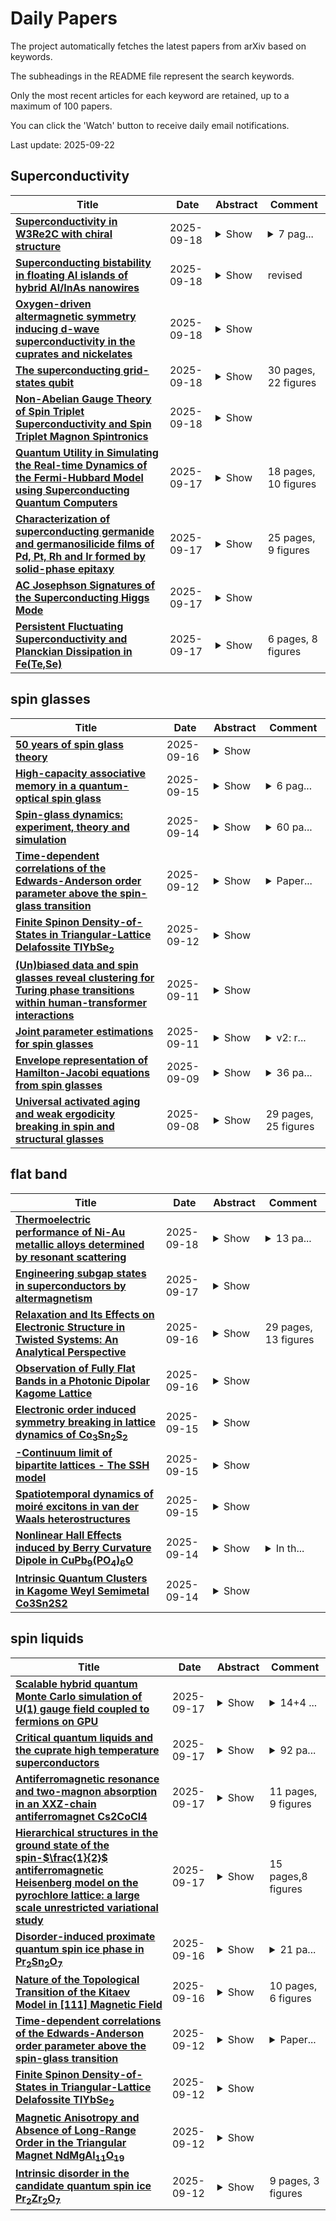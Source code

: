 # Daily Papers
The project automatically fetches the latest papers from arXiv based on keywords.

The subheadings in the README file represent the search keywords.

Only the most recent articles for each keyword are retained, up to a maximum of 100 papers.

You can click the 'Watch' button to receive daily email notifications.

Last update: 2025-09-22

## Superconductivity
| **Title** | **Date** | **Abstract** | **Comment** |
| --- | --- | --- | --- |
| **[Superconductivity in W3Re2C with chiral structure](http://arxiv.org/abs/2509.15078v1)** | 2025-09-18 | <details><summary>Show</summary><p>We discover superconductivity in cubic W3Re2C with chiral structure and the superconducting transition temperature Tc is about 6.2 K. Detailed characterizations and analysis indicate that W3Re2C is a bulk type-II BCS superconductor with full isotropic gap. Moreover, first-principles calculations indicate that the electron-phonon coupling primarily arises from interactions between W/Re 5d electronic states and their low-frequency phonons. Furthermore, the breaking of inversion symmetry in W3Re2C facilitates the emergence of Weyl points in the electronic structure. Therefore, W3Re2C can serve as a promising platform for investigating the influences of chiral structure on both superconductivity and band topology.</p></details> | <details><summary>7 pag...</summary><p>7 pages and 5 figures</p></details> |
| **[Superconducting bistability in floating Al islands of hybrid Al/InAs nanowires](http://arxiv.org/abs/2506.20408v2)** | 2025-09-18 | <details><summary>Show</summary><p>We investigate a non-equilibrium aspect of the current-driven superconducting-normal phase transition in floating Al islands of epitaxial full-shell Al/InAs nanowires. Within a transition region discontinuous voltage jumps and hysteretic behaviour of the I-V characteristics are observed, associated with the destruction and recovery of the superconducting order parameter in the island. The strength of the two features varies strongly in different devices in a mutually correlated way and can be suppressed by a small magnetic field. Numerical calculation explains this behaviour in terms of a tiny non-equilibrium correction to the electronic energy distribution at low energies. The experiment demonstrates a critical failure of a two-temperature non-equilibrium model of the superconductor-normal transition in floating islands of hybrid nanowire devices.</p></details> | revised |
| **[Oxygen-driven altermagnetic symmetry inducing d-wave superconductivity in the cuprates and nickelates](http://arxiv.org/abs/2509.06814v2)** | 2025-09-18 | <details><summary>Show</summary><p>Since the discovery of cuprate high-Tc superconductivity, numerous theoretical frameworks have been proposed to explain its mechanism; Anderson's RVB picture [Science 235, 1196-1198, 1987] and U(1) gauge theory [Phys. Rev. Lett. 76, 503-506, 1996] motivate a minimal one-band view that largely integrates out oxygen. By contrast, altermagnetism [Phys. Rev. X 12, 040501, 2022] yields a d-wave-like k-space magnetic texture from alternatingly rotated nonmagnetic cages; La2CuO4 (the parent of a high-Tc cuprate) is a prototypical example. As a proof of principle, we show in La2CuO4 that an alternating local pairing potential on the two Cu sublattices (plus/minus s(r)) produces a nodal, d-wave-like Delta(k). As orthorhombic tilts are, however, not the driver (and even suppress superconductivity in nickelates; [Nature 621, 493, (2023)], we then show that the in-plane oxygen sublattice of CuO2/NiO2 layers, ubiquitous in cuprates and nickelates, intrinsically realizes the same symmetry. Imposing an oxygen-centered, staggered s pairing yields a d-wave gap with perfect C4 symmetry, demonstrated self-consistently in NdNiO2 from first principles. While the underlying mechanism that drives this order is unclear, we outline possible origins. Further, this description of superconductivity enables mapping a real-space superconducting order parameter onto a lattice picture, allowing superconductivity and Hubbard physics to be treated on the same footing.</p></details> |  |
| **[The superconducting grid-states qubit](http://arxiv.org/abs/2509.14656v1)** | 2025-09-18 | <details><summary>Show</summary><p>Decoherence errors arising from noisy environments remain a central obstacle to progress in quantum computation and information processing. Quantum error correction (QEC) based on the Gottesman-Kitaev-Preskill (GKP) protocol offers a powerful strategy to overcome this challenge, with successful demonstrations in trapped ions, superconducting circuits, and photonics. Beyond active QEC, a compelling alternative is to engineer Hamiltonians that intrinsically enforce stabilizers, offering passive protection akin to topological models. Inspired by the GKP encoding scheme, we implement a superconducting qubit whose eigenstates form protected grid states - long envisioned but not previously realized - by integrating an effective Cooper-quartet junction with a quantum phase-slip element embedded in a high-impedance circuit. Spectroscopic measurements reveal pairs of degenerate states separated by large energy gaps, in excellent agreement with theoretical predictions. Remarkably, our observations indicate that the circuit tolerates small disorders and gains robustness against environmental noise as its parameters approach the ideal regime, establishing a new framework for exploring superconducting hardware. These findings also showcase the versatility of the superconducting circuit toolbox, setting the stage for future exploration of advanced solid-state devices with emergent properties.</p></details> | 30 pages, 22 figures |
| **[Non-Abelian Gauge Theory of Spin Triplet Superconductivity and Spin Triplet Magnon Spintronics](http://arxiv.org/abs/2509.12988v2)** | 2025-09-18 | <details><summary>Show</summary><p>We present an SU(2)xU(1) genralization of the Ginzburg-Landau theory for the spin triplet ferromagnetic superconductivity which could also describe the physics of the spin triplet magnon spintronics, where the SU(2) gauge interaction of the magnon plays an important role. The theory is made of the massive photon, massless neutral magnon, massive non-Abelian magnon, and the Higgs scalar field which represents the density of the Copper pair. It has the following characteristic features, the long range magnetic interaction mediated by the massless magnon, two types of conserved supercurrents (the ordinary charge current and the spin current of the magnons), and the non-Abelian Meissner effect generated by the spin current. Moreover, it has non-Abelian topological objects, the quantized non-Abelian magnonic vortex and non-Abelian magnonic monopole, as well as the ordinary Abrikosov vortex. The theory is characterized by three scales. In addition to the correlation length fixed by the mass of the Higgs field it has two different mass scales, the one fixed by the mass of the photon and the other fixed by the mass of the off-diagonal magnon. We compare the theory with the non-Abelian gauge theory of the spin doublet ferromagnetic superconductivity which could also be interpreted as an effective theory of the electron spintronics. We discuss the physical implications of the non-Abelian gauge theories in condensed matter physics.</p></details> |  |
| **[Quantum Utility in Simulating the Real-time Dynamics of the Fermi-Hubbard Model using Superconducting Quantum Computers](http://arxiv.org/abs/2509.14196v1)** | 2025-09-17 | <details><summary>Show</summary><p>The Fermi-Hubbard model is a fundamental model in condensed matter physics that describes strongly correlated electrons. On the other hand, quantum computers are emerging as powerful tools for exploring the complex dynamics of these quantum many-body systems. In this work, we demonstrate the quantum simulation of the one-dimensional Fermi-Hubbard model using IBM's superconducting quantum computers, employing over 100 qubits. We introduce a first-order Trotterization scheme and extend it to an optimized second-order Trotterization for the time evolution in the Fermi-Hubbard model, specifically tailored for the limited qubit connectivity of quantum architectures, such as IBM's platforms. Notably, both Trotterization approaches are scalable and maintain a constant circuit depth at each Trotter step, regardless of the qubit count, enabling us to precisely investigate the relaxation dynamics in the Fermi-Hubbard model by measuring the expectation value of the N\'eel observable (staggered magnetization) for time-evolved quantum states. Finally, our successful measurement of expectation values in such large-scale quantum many-body systems, especially at longer time scales with larger entanglement, highlights the quantum utility of superconducting quantum platforms over conventional classical approximation methods.</p></details> | 18 pages, 10 figures |
| **[Characterization of superconducting germanide and germanosilicide films of Pd, Pt, Rh and Ir formed by solid-phase epitaxy](http://arxiv.org/abs/2509.14173v1)** | 2025-09-17 | <details><summary>Show</summary><p>Facilitated by recent advances in strained Ge/SiGe quantum well (QW) growth technology, superconductor-semiconductor hybrid devices based on group IV materials have been developed, potentially augmenting the functionality of quantum circuits. The formation of highly transparent superconducting platinum germanosilicide (PtSiGe) contacts to Ge/SiGe heterostructures by solid-phase epitaxy between Pt and SiGe has recently been reported, although with a relatively low critical temperature $<1\,\mathrm{K}$. Here, we present a comparative study of the superconducting properties of Pt, Pd, Rh, and Ir germanides, along with an in-depth characterization of Ir(Si)Ge films formed by solid-phase epitaxy. For films fabricated under optimal epitaxy conditions, we report $T_\mathrm{c}=3.4\,\mathrm{K}$ ($2.6\,\mathrm{K}$ for IrGe (IrSiGe). High-resolution scanning transmission electron microscopy (HRSTEM) and energy-dispersive X-ray spectroscopy (EDX) reveal that Ir reacts with Ge substrates to form a polycrystalline IrGe layer with a sharp IrGe/Ge interface.</p></details> | 25 pages, 9 figures |
| **[AC Josephson Signatures of the Superconducting Higgs Mode](http://arxiv.org/abs/2402.13074v6)** | 2025-09-17 | <details><summary>Show</summary><p>The Higgs mode in superconductors corresponds to oscillations of the amplitude of the order parameter. While its detection typically entails resonant optical excitation, we present a purely transport-based setup wherein it is excited in a voltage biased Josephson junction. Demonstrating the importance of order parameter dynamics, the interplay of Higgs resonance and Josephson physics enhances the second harmonic Josephson current oscillating at twice the usual Josephson frequency in transparent junctions featuring single-band s-wave superconductors. If the leads have unequal equilibrium superconducting gaps, this second harmonic component may even eclipse its first harmonic counterpart, thus furnishing a unique hallmark of the Higgs oscillations.</p></details> |  |
| **[Persistent Fluctuating Superconductivity and Planckian Dissipation in Fe(Te,Se)](http://arxiv.org/abs/2509.13969v1)** | 2025-09-17 | <details><summary>Show</summary><p>Increasingly intricate phase diagrams in new classes of superconductors host fascinating interactions between superconductivity, diverse quantum phases, and quantum critical dynamics. The native superfluids, however, often exhibit much lower density and much greater inhomogeneity than conventional superfluids. This may render the superconductivity susceptible to fluctuations that are ordinarily assumed to be frozen out far below the superconducting transition temperature $T_c$, calling into question the degree to which the superconducting state is fully coherent. In this work, we leverage terahertz spectroscopy to demonstrate strongly fluctuating superconductivity in topological compositions of the multiband iron-based superconductor Fe(Te,Se). These fluctuations are found to persist undiminished far below $T_c$ and converge upon the limit of Planckian dissipation above $T_c$. These results indicate that extended quantum fluctuations dominate the electrodynamics of both the superconducting and Planckian-dissipative precursor states of Fe(Te,Se), and demonstrate that the assumption of phase coherence must be rigorously validated in emerging classes of unconventional superconductors.</p></details> | 6 pages, 8 figures |

## spin glasses
| **Title** | **Date** | **Abstract** | **Comment** |
| --- | --- | --- | --- |
| **[50 years of spin glass theory](http://arxiv.org/abs/2505.24432v3)** | 2025-09-16 | <details><summary>Show</summary><p>In 1975, two papers were published that together sparked major new directions, conceptual, mathematical and practically applicable, in several previously disparate fields of science. In this short review, we expose key aspects of their thinking, implementations and implications, along with a selection of further crucial and consequential developments. These papers were `Theory of spin glasses' by S.F.Edwards and P.W.Anderson (EA)[1] and `Solvable Model of a Spin-Glass', by D.Sherrington and S.Kirkpatrick (SK)[2], both concerned with trying to understand recent experiments that suggested a new phase of matter.</p></details> |  |
| **[High-capacity associative memory in a quantum-optical spin glass](http://arxiv.org/abs/2509.12202v1)** | 2025-09-15 | <details><summary>Show</summary><p>The Hopfield model describes a neural network that stores memories using all-to-all-coupled spins. Memory patterns are recalled under equilibrium dynamics. Storing too many patterns breaks the associative recall process because frustration causes an exponential number of spurious patterns to arise as the network becomes a spin glass. Despite this, memory recall in a spin glass can be restored, and even enhanced, under quantum-optical nonequilibrium dynamics because spurious patterns can now serve as reliable memories. We experimentally observe associative memory with high storage capacity in a driven-dissipative spin glass made of atoms and photons. The capacity surpasses the Hopfield limit by up to seven-fold in a sixteen-spin network. Atomic motion boosts capacity by dynamically modifying connectivity akin to short-term synaptic plasticity in neural networks, realizing a precursor to learning in a quantum-optical system.</p></details> | <details><summary>6 pag...</summary><p>6 pages plus references, 4 figures; supplemental materials, 17 pages, 10 figures</p></details> |
| **[Spin-glass dynamics: experiment, theory and simulation](http://arxiv.org/abs/2412.08381v2)** | 2025-09-14 | <details><summary>Show</summary><p>The study of spin-glass dynamics, long considered the paradigmatic complex system, has reached important milestones. The availability of single crystals has allowed the experimental measurement of spin-glass coherence lengths of almost macroscopic dimensions, while the advent of special-purpose computers enables dynamical simulations that approach experimental scales. This review provides an account of the quantitative convergence of these two avenues of research, with precise experimental measurements of the expected scaling laws and numerical reproduction of classic experimental results, such as memory and rejuvenation. The article opens with a brief review of the defining spin-glass properties, randomness and frustration, and their experimental consequences. These apparently simple characteristics are shown to generate rich and complex physics. Models are introduced that enable quantitative dynamical descriptions. After a summary of the main numerical results in equilibrium, paying particular attention to temperature chaos, this review examines off-equilibrium dynamics in the absence of a magnetic field and shows how it can be related to equilibrium structures through the fluctuation-dissipation relations. The nonlinear response at a given temperature is then developed, including experiments and scaling in the vicinity of the transition temperature $T_\mathrm{g}$. The consequences of temperature change $\unicode{x2013}$including temperature chaos, rejuvenation, and memory$\unicode{x2013}$ are reviewed. The interpretation of these phenomena requires identifying several length scales relevant to dynamics, which, in turn, generate new insights. Finally, issues for future investigations are introduced, including what is to be nailed down theoretically, why the Ising Edwards-Anderson model is so successful at modeling spin-glass dynamics, and experiments yet to be undertaken.</p></details> | <details><summary>60 pa...</summary><p>60 pages, 56 figures. Version accepted for publication in Reviews of Modern Physics</p></details> |
| **[Time-dependent correlations of the Edwards-Anderson order parameter above the spin-glass transition](http://arxiv.org/abs/2509.08955v2)** | 2025-09-12 | <details><summary>Show</summary><p>In 1975 Edwards and Anderson introduced a new paradigm that interacting quenched systems, such as a spin-glass, have a phase transition in which long time memory of spatial patterns is realized without spatial correlations. We show here that the information about the time-dependent correlations above the spin-glass transition are embedded in the four spin correlations of the intensity of speckle pattern. This encodes the spin-orientation memory and can be measured by the technique of resonant magnetic x-ray photon correlation spectroscopy (RM- XPCS). We have implemented this method to observe and accurately characterize the critical slowing down of the spin orientation fluctuations in the classic metallic spin glass alloy $Cu_{1-x}{Mn}_x$ over time scales of ${2}$ sec. to $2 \times 10^{\mathbf{4}}$ secs. Remarkably the divergence of the correlation time as a function of temperature is consistent with the Vogel-Vulcher law, universally used to characterize the viscous relaxation time in structural glasses. Our method also opens the way for studying phase transitions in systems such as spin ices, quantum spin liquids, the structural glass transition, as well as possibly provide new perspectives on the multifarious problems in which spin-glass concepts have found applications.</p></details> | <details><summary>Paper...</summary><p>Paper with supplementary sections</p></details> |
| **[Finite Spinon Density-of-States in Triangular-Lattice Delafossite TlYbSe$_2$](http://arxiv.org/abs/2504.05436v3)** | 2025-09-12 | <details><summary>Show</summary><p>We introduce the rare-earth delafossite compound TlYbSe$_2$ -- extending the search for quantum spin liquids in frustrated triangular lattice magnets. While the DC magnetisation suggests magnetic exchange interactions in the order of several Kelvin, the zero-field AC magnetisation and heat capacity measurements reveal no signs of long-range magnetic order down to 20 mK, indicating a quantum-disordered ground state. We observe a spin glass transition around ~30 mK at zero field, arguably originating from a small fraction of free spins -- with an associated entropy of <3 % of the total $R\ln2$, which is suppressed by an applied field of ~0.02 T. A broad anomaly in the heat capacity measurements between 2-5 K is indicative of short-range spin correlations. Below 350 mK, we observe a robust linear temperature dependence of the heat capacity, accompanied by the complete absence of long-range order at low fields. We propose that a phenomenological theory, based on the interplay between spinons and thermally excited gauge flux excitations, can account for the linear temperature dependence of the heat capacity, and could be widely applicable to similar critical quantum spin liquid candidate materials. The results establish the low-temperature, low-field regime of TlYbSe$_2$ as a prime candidate for field-tunable triangular quantum spin liquid behavior and highlight the importance of thermally excited gauge field excitations.</p></details> |  |
| **[(Un)biased data and spin glasses reveal clustering for Turing phase transitions within human-transformer interactions](http://arxiv.org/abs/2505.02879v2)** | 2025-09-11 | <details><summary>Show</summary><p>This paper studies a Large Language Model's ability to exhibit intelligence equivalent to that of a human by analyzing temperature-induced phase transitions, abrupt changes in the macroscopic behavior of a system, in the Turing test. We utilize three approaches: statistical analysis and bias quantification of a human evaluation survey, information retrieval from real human-written versus AI-generated text data using cosine similarity as a comparison metric, and mathematical spin glass model and simulation. We collect text data in the case study of Flitzing, a tradition of emailing poem-like romantic invitations at Dartmouth College because of its richness in information. Across the three approaches, we obtain consistency in phase transition and clustering results, which also align with literature on the mathematics of transformers and metastability. Our work inspires utilizing spin glass theory for the mathematical foundations of artificial intelligence, especially under environmental stochasticity from human interactions, with justification from real data.</p></details> |  |
| **[Joint parameter estimations for spin glasses](http://arxiv.org/abs/2406.10760v2)** | 2025-09-11 | <details><summary>Show</summary><p>Spin glass models with quadratic-type Hamiltonians are disordered statistical physics systems with competing ferromagnetic and anti-ferromagnetic spin interactions. The corresponding Gibbs measures belong to the exponential family parametrized by (inverse) temperature $\beta>0$ and external field $h\in\mathbb{R}$. Given a sample from these Gibbs measures, a statistically fundamental question is to infer the temperature and external field parameters. In 2007, Chatterjee (Ann. Statist. 35 (2007), no.5, 1931-1946) first proved that in the absence of external field $h=0$, the maximum pseudolikelihood estimator for $\beta$ is $\sqrt{N}$-consistent under some mild assumptions on the disorder matrices. It was left open whether the same method can be used to estimate the temperature and external field simultaneously. In this paper, under some easily verifiable conditions, we prove that the bivariate maximum pseudolikelihood estimator is indeed jointly $\sqrt{N}$-consistent for the temperature and external field parameters. The examples cover the classical Sherrington-Kirkpatrick model and its diluted variants.</p></details> | <details><summary>v2: r...</summary><p>v2: results improved by dropping the non flatness of free energy condition. Fixed an issue in the proof of existence of MPLE. Minor updates on the proof of concentration Lemma 2.1 and Proof of positivity of the Hessian. 25 pages, 1 figure</p></details> |
| **[Envelope representation of Hamilton-Jacobi equations from spin glasses](http://arxiv.org/abs/2412.20610v2)** | 2025-09-09 | <details><summary>Show</summary><p>Recently, [arXiv:2311.08980] demonstrated that, if it exists, the limit free energy of possibly non-convex spin glass models must be determined by a characteristic of the associated infinite-dimensional non-convex Hamilton-Jacobi equation. In this work, we investigate a similar theme purely from the perspective of PDEs. Specifically, we study the unique viscosity solution of the aforementioned equation and derive an envelope-type representation formula for the solution, in the form proposed by Evans in [doi:10.1007/s00526-013-0635-3]. The value of the solution is expressed as an average of the values along characteristic lines, weighted by a non-explicit probability measure. The technical challenges arise not only from the infinite dimensionality but also from the fact that the equation is defined on a closed convex cone with an empty interior, rather than on the entire space. In the introduction, we provide a description of the motivation from spin glass theory and present the corresponding results for comparison with the PDE results.</p></details> | <details><summary>36 pa...</summary><p>36 pages; journal version</p></details> |
| **[Universal activated aging and weak ergodicity breaking in spin and structural glasses](http://arxiv.org/abs/2501.00338v4)** | 2025-09-08 | <details><summary>Show</summary><p>Glasses possess complex energy landscapes and exhibit non-equilibrium aging dynamics. Here, we propose a generalized trap model for activated aging based on a key static property of the energy landscape: the distribution of energy barriers. Our theory predicts that, upon cooling, weak ergodicity breaking (WEB) in quenching dynamics occurs prior to strong ergodicity breaking in equilibrium dynamics. Furthermore, the theory indicates that the characteristic size of activation clusters can be deduced from the logarithmic decay of the time-correlation function. We rigorously test the model's assumptions and predictions using the simplest spin glass model - the random energy model. The predicted aging behavior is also universally observed in paradigmatic structural glasses, including the Weeks-Chandler-Andersen (WCA) model and amorphous silica. Remarkably, applying our framework to the WCA model allows us to extract a static length from the non equilibrium dynamics, extending its observable growth range from a mere factor of 2-3 to a full order of magnitude and providing supportive evidence for the random first-order transition scenario. Finally, we propose a unified ergodic-WEB phase diagram for aging dynamics in general glassy systems.</p></details> | 29 pages, 25 figures |

## flat band
| **Title** | **Date** | **Abstract** | **Comment** |
| --- | --- | --- | --- |
| **[Thermoelectric performance of Ni-Au metallic alloys determined by resonant scattering](http://arxiv.org/abs/2505.19064v2)** | 2025-09-18 | <details><summary>Show</summary><p>This work presents a theoretical study of the electronic structure and transport properties of Ni-Au alloys, recently identified as excellent thermoelectric metals with a power factor significantly exceeding that of conventional semiconductor thermoelectrics. Using first-principles calculations based on the Korringa-Kohn-Rostoker method combined with the coherent-potential approximation (KKR-CPA) and the Kubo-Greenwood formalism, we demonstrate the key role of resonant scattering in determining the thermoelectric properties of these alloys. This is supported by calculated densities of states, Bloch spectral functions, electrical conductivity, and thermopower. Alloying Ni with Au not only induces resonant scattering but also leads to the formation of a flat band below the Fermi level. The combination of these two features results in high thermopower, arising from a transition between resonant and weak scattering regimes near the Fermi level. Our findings are further compared with analogous calculations for constantan, a Ni-Cu alloy long regarded as a reference thermoelectric metal. We show that differences between the Ni-Au and Ni-Cu systems explain why Ni-Au exhibits nearly twice the thermopower of Ni-Cu. Finally, we simulate the effect of lattice parameter variation on the thermoelectric performance of Ni-Au and suggest that this is a promising pathway for further enhancement, for example through additional alloying or layer deposition.</p></details> | <details><summary>13 pa...</summary><p>13 pages, 11 figures + supplemental material. Accepted in Physical Review Applied</p></details> |
| **[Engineering subgap states in superconductors by altermagnetism](http://arxiv.org/abs/2508.03364v3)** | 2025-09-17 | <details><summary>Show</summary><p>We investigate the realization and control of subgap states by tailored altermagnetic fields on unconventional superconductors. When the symmetries of altermagnetism and unconventional superconductivity align, we demonstrate the emergence of bulk zero-energy flat bands, giving rise to a zero-bias conductance peak. The symmetry and strength of $d$- and $g$-wave altermagnets strongly affect the surface Andreev states from $d$-wave and chiral $d$- and $p$-wave superconductors. As a result, distinct types of subgap states are realized, including curved and flat bands, that can be detected by tunneling spectroscopy. Furthermore, we find that the altermagnetism-induced subgap states give rise to a large spin conductance at zero net magnetization which helps identify the strength of the underlying altermagnetism and superconductivity. Our results offer a solid route for designing and manipulating subgap states in superconducting systems, which can be useful for functionalizing superconducting spintronic devices.</p></details> |  |
| **[Relaxation and Its Effects on Electronic Structure in Twisted Systems: An Analytical Perspective](http://arxiv.org/abs/2509.13114v1)** | 2025-09-16 | <details><summary>Show</summary><p>Lattice relaxation profoundly reshapes electronic structures in twisted materials. Prevailing treatments, however, typically rely on large-scale density functional theory (DFT), which is computationally costly and mechanistically opaque. Here, we develop a unified analytical framework to overcome these limitations. From continuum elastic theory, we derive closed-form solutions for both in-plane and out-of-plane relaxation fields. We further introduce an analytical phase factor expansion theory that maps relaxation into the electronic Hamiltonian. By applying this framework, the relaxation-mediated single-particle and many-body topological phase transitions in twisted MoTe$_{2}$ is accurately captured, and the evolution of flat bands in magic-angle graphene is quantitatively reproduced. Our work transforms the research of moir\'e relaxation from black-box numerical fitting to an analytical paradigm, offering fundamental insights, exceptional efficiency, and general applicability to a wide range of twisted materials.</p></details> | 29 pages, 13 figures |
| **[Observation of Fully Flat Bands in a Photonic Dipolar Kagome Lattice](http://arxiv.org/abs/2509.12843v1)** | 2025-09-16 | <details><summary>Show</summary><p>Flat bands, characterized by zero group velocity and strong energy localization, enable interaction-enhanced phenomena across both quantum and classical systems. Existing photonic flat-band implementations were limited to evanescent-wave systems, specific lattice symmetries, or complex supercell modulations. A simple, universal, and efficient approach to realizing flat bands without dedicated source excitation is to be explored. Here, inspired by geometrically frustrated configurations, we theoretically proposed and experimentally demonstrated threefold-degenerate flat bands by integrating orbital and rotational degrees of freedom in a photonic dipolar kagome lattice. By rotating the dipole orientation, the system exhibits a band flip transition at which point all bands achieve complete flatness and degeneracy across the entire Brillouin zone. In contrast to conventional s-orbital kagome lattices with only a single flat band, our approach flattens the entire band structure, eliminating dispersive modes and enabling compatibility with arbitrary excitations. These results establish a new mechanism for flat-band engineering, offering a tunable strategy for enhancing light-matter interactions and may have applications in compact photonic devices and energy-efficient information processing.</p></details> |  |
| **[Electronic order induced symmetry breaking in lattice dynamics of Co$_3$Sn$_2$S$_2$](http://arxiv.org/abs/2509.09253v2)** | 2025-09-15 | <details><summary>Show</summary><p>Based on the molecular Berry curvature (MBC) framework, we develop an \textit{ab initio} algorithm to capture the quantitative effects of magnetic order on lattice dynamics. Using the ferromagnetic Weyl semimetal Co$_3$Sn$_2$S$_2$ as a prototype, we show that electronic-order-driven phonon symmetry breaking requires spin-orbit coupling (SOC) and leads to an MBC term that breaks both time-reversal ($\mathcal{T}$) and mirror symmetries. We demonstrate that mirror-symmetry breaking is essential to account for the experimentally observed phonon splitting, $\mathcal{T}$-breaking alone is insufficient. The MBC is widely distributed across the Brillouin zone, giving rise to significant off-$\Gamma$ effects. Our results show the phonon splitting of the $E_g$ and $E_u$ modes have distinct origins: the $E_g$ splitting arises from MBC and is captured by our algorithm, while the $E_u$ splitting stems from correlation-sensitive Fano resonance, explaining their asymmetric experimental line shapes. We provide a design strategy and computational pathway for materials with large phonon magnetism and splitting, requiring SOC, electron-phonon coupling, and ideally flat bands at the Fermi level. This work also suggests new avenues for controlling non-reciprocal phonon transport.</p></details> |  |
| **[-Continuum limit of bipartite lattices - The SSH model](http://arxiv.org/abs/2509.11900v1)** | 2025-09-15 | <details><summary>Show</summary><p>We present a continuous non-local model that faithfully replicates the rich topological and spectral features of the Su-Schrieffer-Heeger (SSH) model. Remarkably, our model shares the SSH models bulk energy spectrum, eigenstates, and Zak phase, hallmarks of its topological character, while introducing a tunable length-scale a quantifying non-locality. This parameter allows for a controlled interpolation between non-local and local regimes. Furthermore, for a specific value of a the exact spectral equivalence to the discrete SSH model is established. Distinct from previous continuous analogues based on Schr\"odinger or Dirac-type Hamiltonians, our approach maintains chiral symmetry, does not require an external potential and features periodic energy bands. On finite domains, the model supports a flat band with zero energy formed by a countable infinite set of exponentially localized zero-energy edge states of topological origin. Beyond SSH, our method lays the foundation for constructing non-local, continuous analogues of a wide class of bipartite and multipartite lattices, opening new paths for theoretical exploration and new challenges for experimental realization in topological quantum matter.</p></details> |  |
| **[Spatiotemporal dynamics of moiré excitons in van der Waals heterostructures](http://arxiv.org/abs/2509.11812v1)** | 2025-09-15 | <details><summary>Show</summary><p>Heterostructures of transition metal dichalcogenides (TMDs) offer unique opportunities in optoelectronics due to their strong light-matter interaction and the formation of dipolar interlayer excitons. Introducing a twist angle or lattice mismatch between layers creates a periodic moir\'e potential that significantly reshapes the energy landscape and introduces a high-dimensional complexity absent in aligned bilayers. Recent experimental advances have enabled direct observation and control of interlayer excitons in such moir\'e-patterned systems, yet a microscopic theoretical framework capturing both their thermalization and spatiotemporal dynamics remains lacking. Here, we address this challenge by developing a predictive, material-specific many-body model that tracks exciton dynamics across time, space, and momentum, fully accounting for the moir\'e potential and the complex non-parabolic exciton band structure. Surprisingly, we reveal that flat bands, which typically trap excitons, can significantly enhance exciton propagation. This counterintuitive behavior emerges from the interplay between the flat-band structure giving rise to a bottleneck effect for exciton relaxation and thermal occupation dynamics creating hot excitons. Our work not only reveals the microscopic mechanisms behind the enhanced propagation but also enables the control of exciton transport via twist-angle engineering. These insights lay the foundation for next-generation moir\'e-based optoelectronic and quantum technologies.</p></details> |  |
| **[Nonlinear Hall Effects induced by Berry Curvature Dipole in CuPb$_9$(PO$_4$)$_6$O](http://arxiv.org/abs/2402.18588v4)** | 2025-09-14 | <details><summary>Show</summary><p>The nonlinear Hall effect (NLHE), an emergent response in systems with broken inversion symmetry, provides a powerful tool for probing topological transport properties. In this context, we investigate copper-substituted lead apatite (LK-99), a material that initially garnered attention for its controversial claim of room-temperature superconductivity. Despite the unresolved nature of its superconducting properties, LK-99's unique electronic structure characterized by flat bands near the Fermi level and broken inversion symmetry makes it a promising candidate for exploring Berry curvature-driven phenomena, such as the NLHE. Using first-principles density functional theory and an augmented tight-binding Hamiltonian model, we investigate LK-99's band topology and transport properties. Our calculations indicate that spin-orbit coupling in LK-99 generates multiple Weyl points near the Fermi level, thereby enhancing the Berry curvature distribution by further splitting the bands. Crucially, the absence of inversion symmetry in LK-99 leads to a net Berry curvature dipole, producing a nonlinear Hall current that scales quadratically with the applied electric field. The nonlinear Hall effect is solely due to the BCD, as the contributions from the Drude weight and quantum metric are zero due to time reversal symmetry. Moreover, we demonstrate that the NLHE in LK-99 can be tuned by varying the direction of the applied electric field, underscoring its potential as a versatile platform for exploring topological transport phenomena and designing next-generation nonlinear electronic devices.</p></details> | <details><summary>In th...</summary><p>In this new version we have added new results of non linear hall conductivity contributed from Berry Curvature Dipole</p></details> |
| **[Intrinsic Quantum Clusters in Kagome Weyl Semimetal Co3Sn2S2](http://arxiv.org/abs/2509.11230v1)** | 2025-09-14 | <details><summary>Show</summary><p>Impurities and intrinsic point defects, which profoundly influence spin, charge, and topological degrees of freedom, are crucial parameters for tuning quantum states in quantum materials. The magnetic Weyl semimetal Co3Sn2S2 with its strong spin-orbit coupling, intrinsic ferromagnetism, and kagome lattice of correlated electrons, provides a compelling platform for studying impurity excited states. Yet, the role of intrinsic impurities in shaping its quantum states remains elusive. Here, we uncover intrinsic quantum clusters-localized intrinsic point defects that act as tunable quantum perturbations capable of reshaping electronic states and order parameters, on the surface of Co3Sn2S2 via scanning tunneling microscopy/spectroscopy and non contact atomic force microscopy, combined with scanning transmission electron microscopy/electron energy loss spectroscopy. These clusters are identified as native oxygen defects that dominate the intrinsic defect landscape on both cleaved surface terminations. On the Sn-terminated surface, oxygen impurities occupy hollow sites between three Sn atoms, and tune the flat band near the Fermi level, which exhibits orbital magnetism induced unconventional Zeeman effect under an applied magnetic field. On the S-terminated surface, oxygen interstitials reside slightly off center relative to the S lattice and generate occupied impurity states that retain sixfold symmetry at higher energies but reduce to C2 symmetry at lower energies. In contrast, these impurity states show no measurable magnetic response. Our findings establish that intrinsic oxygen-related quantum clusters act as tunable local perturbations in a topological kagome magnet, offering a versatile platform to probe and engineer impurity-driven phenomena in correlated and topological systems.</p></details> |  |

## spin liquids
| **Title** | **Date** | **Abstract** | **Comment** |
| --- | --- | --- | --- |
| **[Scalable hybrid quantum Monte Carlo simulation of U(1) gauge field coupled to fermions on GPU](http://arxiv.org/abs/2508.16298v2)** | 2025-09-17 | <details><summary>Show</summary><p>We develop a GPU-accelerated hybrid quantum Monte Carlo (QMC) algorithm to solve the fundamental yet difficult problem of $U(1)$ gauge field coupled to fermions, which gives rise to a $U(1)$ Dirac spin liquid state under the description of (2+1)d quantum electrodynamics QED$_3$. The algorithm renders a good acceptance rate and, more importantly, nearly linear space-time volume scaling in computational complexity $O(N_{\tau} V_s)$, where $N_\tau$ is the imaginary time dimension and $V_s$ is spatial volume, which is much more efficient than determinant QMC with scaling behavior of $O(N_\tau V_s^3)$. Such acceleration is achieved via a collection of technical improvements, including (i) the design of the efficient problem-specific preconditioner, (ii) customized CUDA kernel for matrix-vector multiplication, and (iii) CUDA Graph implementation on the GPU. These advances allow us to simulate the $U(1)$ Dirac spin liquid state with unprecedentedly large system sizes, which is up to $N_\tau\times L\times L = 660\times66\times66$, and reveal its novel properties. With these technical improvements, we see the asymptotic convergence in the scaling dimensions of various fermion bilinear operators and the conserved current operator when approaching the thermodynamic limit. The scaling dimensions find good agreement with field-theoretical expectation, which provides supporting evidence for the conformal nature of the $U(1)$ Dirac spin liquid state in the \qed. Our technical advancements open an avenue to study the Dirac spin liquid state and its transition towards symmetry-breaking phases at larger system sizes and with less computational burden.</p></details> | <details><summary>14+4 ...</summary><p>14+4 pages, 6+6 figures</p></details> |
| **[Critical quantum liquids and the cuprate high temperature superconductors](http://arxiv.org/abs/2508.20164v4)** | 2025-09-17 | <details><summary>Show</summary><p>We present a theoretical framework for the cuprate superconductors, rooted in a fractionalized Fermi liquid (FL*) description of the intermediate-temperature pseudogap phase at low doping. The FL* theory predicted hole pockets each of fractional area $p/8$ at hole doping $p$, in contrast to the area $p/4$ in a spin density wave state or its thermal fluctuation. A recent magnetotransport observation of the Yamaji angle is in good agreement with area $p/8$. We review a theory for the FL* phase of a single-band model using a layer construction with a pair of ancilla qubits on each site: the Ancilla Layer Model (ALM). Its mean field yields hole pockets of area $p/8$, and matches the gapped photoemission spectrum in the anti-nodal region of the Brillouin zone. Fluctuations are described by the SU(2) gauge theory of a background spin liquid with critical Dirac spinons. A Monte Carlo study of the thermal SU(2) gauge theory transforms the hole pockets into Fermi arcs in photoemission. One route to confinement of FL* upon lowering temperature yields a $d$-wave superconductor via a Kosterlitz-Thouless transition of $h/(2e)$ vortices, with nodal Bogoliubov quasiparticles featuring anisotropic velocities and vortices surrounded by charge order halos. An alternative route produces a charge-ordered metallic state that exhibits quantum oscillations in agreement with experiments. Increasing doping from the FL* phase in the ALM drives a transition to a Fermi liquid at large doping, passing through an intermediate strange metal regime. We formulate a theory of this metal using a critical quantum `charge' liquid of mobile electrons in the presence of disorder, via an extension of the Sachdev-Ye-Kitaev model. At low temperatures, and across optimal and over doping, we address the regimes of extended non-Fermi liquid behavior by Griffiths effects near quantum phase transitions in disordered metals.</p></details> | <details><summary>92 pa...</summary><p>92 pages, 43 figures. Review article based on lectures by SS at Boulder, Trieste, Hong Kong, with links to lecture videos. Comments welcome. v3. Introduced terminology of Ancilla Layer Model (ALM). v4. Added additional QMC results on variable exponents in Griffiths phase</p></details> |
| **[Antiferromagnetic resonance and two-magnon absorption in an XXZ-chain antiferromagnet Cs2CoCl4](http://arxiv.org/abs/2509.13953v1)** | 2025-09-17 | <details><summary>Show</summary><p>Magnetic excitations of the exchange-dipole quasi 1D XXZ antiferromagnet are studied in the ordered phase. We observe a transformation of the electron spin resonance (ESR) spectrum when crossing the N\'{e}el temperature near 0.2 K. The single-mode ESR of a correlated XXZ chain transforms in the multi-mode spectrum in the ordered phase. The multi-mode spectrum consists mainly of the intensive mode of a single correlated chain, which is surrounded and/or indented by numerous weak satellites. The number of securely fixed modes is eight at magnetic field parallel b-axis and twelve at magnetic field parallel a-axis. Besides of the multi-mode resonance observed at the transverse polarization of the microwave and static magnetic fields, we reveal a wide band of absorption by (k,-k)- pairs of quasiparticles at the longitudinal polarization. This kind of absorption of microwaves occurs both in the ordered and specific spin-liquid phases, revealing the presence of quasiparticles in the specific spin-liquid phase.</p></details> | 11 pages, 9 figures |
| **[Hierarchical structures in the ground state of the spin-$\frac{1}{2}$ antiferromagnetic Heisenberg model on the pyrochlore lattice: a large scale unrestricted variational study](http://arxiv.org/abs/2509.13746v1)** | 2025-09-17 | <details><summary>Show</summary><p>The spin-$\frac{1}{2}$ antiferromagnetic Heisenberg model on the pyrochlore lattice(PAFH) is arguably the most well known strongly frustrated quantum magnet in three spatial dimension. As a close analogy of its two dimensional cousin, namely the spin-$\frac{1}{2}$ antiferromagnetic Heisenberg model on the kagome lattice(KAFH), it has long been anticipated that the ground state of the spin-$\frac{1}{2}$ PAFH may host a novel quantum spin liquid. However, due to the rapid scaling of Hilbert space with the linear size of such a three dimensional system, study of the spin-$\frac{1}{2}$ PAFH is limited to rather small clusters and the nature of the ground state in the thermodynamic limit remains elusive. Here we apply a recently developed powerful algorithm to perform large scale unrestricted variational optimization of the ground state of the spin-$\frac{1}{2}$ PAFH. We find that the ground state of the spin-$\frac{1}{2}$ PAFH features a maximally resonating valence bond crystal(VBC) pattern with $2\times2\times2$ periodicity. There are at least four levels of hierarchical structure in such a VBC state, with the first and the second level of hierarchy related to the breaking of the inversion and the translational symmetry. We also find that an nearest-neighboring(NN)-RVB ansatz with $2\times 2\times 2$ periodicity can capture very well the qualitative feature of the maximally resonating VBC state. The ground state energy obtained from the NN-RVB ansatz and the generalized RVB ansatz extrapolate to $-0.4827J/site$ and $-0.4835J/site$ respectively in the thermodynamic limit. These results, which are obtained on clusters containing as many as $N=8^{3}\times4=2048$ sites and wave function containing as many as $N_{v}=16777216$ variational parameters, constitute new benchmarks for the spin-$\frac{1}{2}$ PAFH.</p></details> | 15 pages,8 figures |
| **[Disorder-induced proximate quantum spin ice phase in Pr$_2$Sn$_2$O$_7$](http://arxiv.org/abs/2508.19248v2)** | 2025-09-16 | <details><summary>Show</summary><p>We report a comprehensive bulk characterization and neutron scattering investigation of single-crystalline Pr$_2$Sn$_2$O$_7$, a magnetic pyrochlore synthesized via a flux-growth method. Unpolarized neutron diffuse scattering reveals the emergence of spin-ice correlations below $T \sim 1$ K, evidenced by the development of anisotropic pinch-point features that are consistent with quantum-spin-ice (QSI) behavior. A.C. susceptibility measurements indicate a progressive slowing of spin dynamics in this regime, culminating in complete spin freezing below $T_f \approx 0.15$ K. Inelastic neutron scattering at $T = 0.5$ K reveals a broad spectrum of quasi-elastic magnetic excitations, with intensity in the low-energy range $[0, 0.2]$ meV significantly suppressed below $T_f$. Meanwhile, an incipient (100)-type magnetic order begins to nucleate, and a gapped excitation centered at $\hbar\omega = 0.23$ meV persists. We further identify two distinct dynamical timescales above $T_f$, a slow component $\tau_{\mathrm{slow}} \sim 10^{-5}$ s and a fast component $\tau_{\mathrm{fast}} \sim 10^{-10}$ s, in quantitative agreement with theoretical predictions for QSI systems. Taken together, these results indicate that Pr$_2$Sn$_2$O$_7$ enters a disorder-induced spin-frozen phase below $T_f$, lying in close proximity to a $U(1)$ quantum spin liquid.</p></details> | <details><summary>21 pa...</summary><p>21 pages, 17 figures, 2 tables. v2 (09/16/2025): Fixed typos and DOIs in references; added neutron data reduction software citation in Methods; included additional references in Introduction</p></details> |
| **[Nature of the Topological Transition of the Kitaev Model in [111] Magnetic Field](http://arxiv.org/abs/2509.13057v1)** | 2025-09-16 | <details><summary>Show</summary><p>We investigate the nature of the topological phase transition of the antiferromagnetic Kitaev model on the honeycomb lattice in the presence of a magnetic field along the [111] direction. The field opens a topological gap in the Majorana fermion spectrum and leads to a sequence of topological phase transitions before the field polarised state is reached. At mean field level the gap first closes at the three $M$ points in the Brillouin zone, where the Majorana fermions form Dirac cones, resulting in a change of Chern number by three. An odd number of Dirac fermions in the infrared is unusual and requires Berry curvature compensation in the UV, which occurs via topological, ring-like hybridisation gaps with higher-energy bands. We perform a renormalisation-group analysis of the topological phase transition at the three $M$ points within the Yukawa theory, allowing for intra- and inter-valley fluctuations of the spin-liquid bond operators. We find that the latter lead to a breaking of Lorentz invariance and hence a different universality compared to the standard Ising Gross-Neveu-Yukawa class.</p></details> | 10 pages, 6 figures |
| **[Time-dependent correlations of the Edwards-Anderson order parameter above the spin-glass transition](http://arxiv.org/abs/2509.08955v2)** | 2025-09-12 | <details><summary>Show</summary><p>In 1975 Edwards and Anderson introduced a new paradigm that interacting quenched systems, such as a spin-glass, have a phase transition in which long time memory of spatial patterns is realized without spatial correlations. We show here that the information about the time-dependent correlations above the spin-glass transition are embedded in the four spin correlations of the intensity of speckle pattern. This encodes the spin-orientation memory and can be measured by the technique of resonant magnetic x-ray photon correlation spectroscopy (RM- XPCS). We have implemented this method to observe and accurately characterize the critical slowing down of the spin orientation fluctuations in the classic metallic spin glass alloy $Cu_{1-x}{Mn}_x$ over time scales of ${2}$ sec. to $2 \times 10^{\mathbf{4}}$ secs. Remarkably the divergence of the correlation time as a function of temperature is consistent with the Vogel-Vulcher law, universally used to characterize the viscous relaxation time in structural glasses. Our method also opens the way for studying phase transitions in systems such as spin ices, quantum spin liquids, the structural glass transition, as well as possibly provide new perspectives on the multifarious problems in which spin-glass concepts have found applications.</p></details> | <details><summary>Paper...</summary><p>Paper with supplementary sections</p></details> |
| **[Finite Spinon Density-of-States in Triangular-Lattice Delafossite TlYbSe$_2$](http://arxiv.org/abs/2504.05436v3)** | 2025-09-12 | <details><summary>Show</summary><p>We introduce the rare-earth delafossite compound TlYbSe$_2$ -- extending the search for quantum spin liquids in frustrated triangular lattice magnets. While the DC magnetisation suggests magnetic exchange interactions in the order of several Kelvin, the zero-field AC magnetisation and heat capacity measurements reveal no signs of long-range magnetic order down to 20 mK, indicating a quantum-disordered ground state. We observe a spin glass transition around ~30 mK at zero field, arguably originating from a small fraction of free spins -- with an associated entropy of <3 % of the total $R\ln2$, which is suppressed by an applied field of ~0.02 T. A broad anomaly in the heat capacity measurements between 2-5 K is indicative of short-range spin correlations. Below 350 mK, we observe a robust linear temperature dependence of the heat capacity, accompanied by the complete absence of long-range order at low fields. We propose that a phenomenological theory, based on the interplay between spinons and thermally excited gauge flux excitations, can account for the linear temperature dependence of the heat capacity, and could be widely applicable to similar critical quantum spin liquid candidate materials. The results establish the low-temperature, low-field regime of TlYbSe$_2$ as a prime candidate for field-tunable triangular quantum spin liquid behavior and highlight the importance of thermally excited gauge field excitations.</p></details> |  |
| **[Magnetic Anisotropy and Absence of Long-Range Order in the Triangular Magnet NdMgAl$_{11}$O$_{19}$](http://arxiv.org/abs/2505.18898v2)** | 2025-09-12 | <details><summary>Show</summary><p>The rare-earth triangular-lattice magnet NdMgAl11O19 offers an ideal platform for examining the interplay of crystal electric field effects, geometric frustration, and weak exchange interactions. Using high-quality single crystals, we measured magnetic susceptibility and magnetization down to 1.8 K, while specific heat was measured down to 45 mK. The system exhibits uniaxial anisotropy along the c-axis, with a ground-state Kramers doublet. A Curie-Weiss temperature of -0.38 K indicates weak antiferromagnetic interactions, while a specific heat anomaly at 81 mK suggests weak magnetic correlations with no long-range magnetic order. The absence of long-range magnetic order down to 45 mK makes it a very interesting material, which is highly frustrated but weakly correlated. Under external fields, the Zeeman splitting of the ground-state doublet leads to a field-tunable Schottky anomaly, with the specific heat peak shifting to 0.65 meV at 3 T, with g ~ 3.7. A Brillouin function fit to magnetization yields g ~ 3.72, confirming the quasi-paramagnetic nature of NdMgAl11O19. These findings highlight NdMgAl11O19 as a promising candidate to investigate quantum spin liquid and exotic spin states in frustrated triangular magnets.</p></details> |  |
| **[Intrinsic disorder in the candidate quantum spin ice Pr$_2$Zr$_2$O$_7$](http://arxiv.org/abs/2509.10101v1)** | 2025-09-12 | <details><summary>Show</summary><p>Quantum spin liquids with long-range entanglement are of great interest for applications in quantum technology. The quantum spin ice Pr$_2$Zr$_2$O$_7$ is a promising example, where it is believed that structural disorder plays a key role in enhancing quantum mechanical effects by introducing strains that split the ground state doublet akin to the effect of a local disordered transverse field. However, the precise defect structure responsible for this behaviour is unknown. Here we have determined the intrinsic defect structure of Pr$_2$Zr$_2$O$_7$ using neutron and x-ray scattering techniques supported by density functional theory. We find the main defect is the stuffing of Zr$^{4+}$ sites by Pr$^{3+}$ ions, accompanied by charge compensating O$^{2-}$ vacancies, and the relaxation of a neighbouring O$^{2-}$ ion to an interstitial site. Our results explain the single-ion magnetism by considering the non-magnetic singlets that arise on neighbouring sites as a result of the defect structure. These singlets account for additional features in the crystal electric field excitations. The effects caused by this low level of structural disorder are magnified since several neighbouring Pr sites are affected. This makes a significant contribution towards the observed broadening of pinch points in the magnetic diffuse scattering, which was previously attributed purely to quantum effects.</p></details> | 9 pages, 3 figures |

